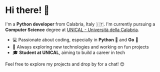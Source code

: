 # Hi there! 👋

I'm a **Python developer** from Calabria, Italy 🇮🇹. I'm currently pursuing a **Computer Science** degree at [UNICAL - Università della Calabria](https://www.unical.it/).

- 💻 Passionate about coding, especially in **Python** 🐍 and **Go** 🐹
- 🚀 Always exploring new technologies and working on fun projects
- 🎓 **Student at UNICAL**, aiming to build a career in tech

Feel free to explore my projects and drop by for a chat! 😊
